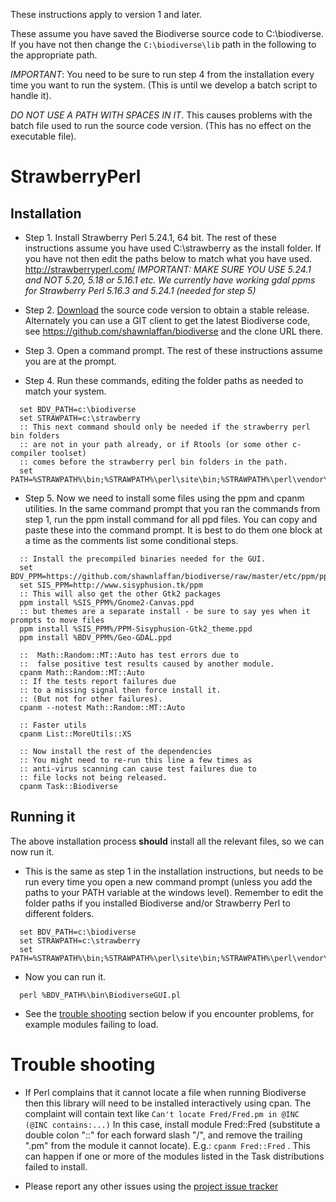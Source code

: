 These instructions apply to version 1 and later.

These assume you have saved the Biodiverse source code to C:\biodiverse.  If you have not then change the `C:\biodiverse\lib` path in the following to the appropriate path.

_IMPORTANT_:  You need to be sure to run step 4 from the installation every time you want to run the system.  (This is until we develop a batch script to handle it).

_DO NOT USE A PATH WITH SPACES IN IT_.  This causes problems with the batch file used to run the source code version.  (This has no effect on the executable file).


# StrawberryPerl #


## Installation ##


*  Step 1.  Install Strawberry Perl 5.24.1, 64 bit.  The rest of these instructions assume you have used C:\strawberry as the install folder.  If you have not then edit the paths below to match what you have used.  http://strawberryperl.com/  _IMPORTANT:  MAKE SURE YOU USE 5.24.1 and NOT 5.20, 5.18 or 5.16.1 etc.  We currently have working gdal ppms for Strawberry Perl 5.16.3 and 5.24.1 (needed for step 5)_

*  Step 2.  [Download](Downloads) the source code version to obtain a stable release.  Alternately you can use a GIT client to get the latest Biodiverse code, see https://github.com/shawnlaffan/biodiverse and the clone URL there.

*  Step 3.  Open a command prompt.  The rest of these instructions assume you are at the prompt.

*  Step 4.  Run these commands, editing the folder paths as needed to match your system.

```dos
  set BDV_PATH=c:\biodiverse
  set STRAWPATH=c:\strawberry
  :: This next command should only be needed if the strawberry perl bin folders 
  :: are not in your path already, or if Rtools (or some other c-compiler toolset) 
  :: comes before the strawberry perl bin folders in the path.
  set PATH=%STRAWPATH%\bin;%STRAWPATH%\perl\site\bin;%STRAWPATH%\perl\vendor\bin;%STRAWPATH%\perl\bin;%PATH%
```

*  Step 5.  Now we need to install some files using the ppm and cpanm utilities.  In the same command prompt that you ran the commands from step 1, run the ppm install command for all ppd files.  You can copy and paste these into the command prompt.  It is best to do them one block at a time as the comments list some conditional steps.  

```
  :: Install the precompiled binaries needed for the GUI.
  set BDV_PPM=https://github.com/shawnlaffan/biodiverse/raw/master/etc/ppm/ppm524_x64
  set SIS_PPM=http://www.sisyphusion.tk/ppm
  :: This will also get the other Gtk2 packages
  ppm install %SIS_PPM%/Gnome2-Canvas.ppd 
  :: but themes are a separate install - be sure to say yes when it prompts to move files
  ppm install %SIS_PPM%/PPM-Sisyphusion-Gtk2_theme.ppd
  ppm install %BDV_PPM%/Geo-GDAL.ppd

  ::  Math::Random::MT::Auto has test errors due to 
  ::  false positive test results caused by another module.
  cpanm Math::Random::MT::Auto
  :: If the tests report failures due 
  :: to a missing signal then force install it.
  :: (But not for other failures).
  cpanm --notest Math::Random::MT::Auto

  :: Faster utils
  cpanm List::MoreUtils::XS

  :: Now install the rest of the dependencies
  :: You might need to re-run this line a few times as 
  :: anti-virus scanning can cause test failures due to 
  :: file locks not being released.
  cpanm Task::Biodiverse

```


## Running it ##

The above installation process **should** install all the relevant files, so we can now run it.

*  This is the same as step 1 in the installation instructions, but needs to be run every time you open a new command prompt (unless you add the paths to your PATH variable at the windows level).  Remember to edit the folder paths if you installed Biodiverse and/or Strawberry Perl to different folders.

```dos
  set BDV_PATH=c:\biodiverse
  set STRAWPATH=c:\strawberry
  set PATH=%STRAWPATH%\bin;%STRAWPATH%\perl\site\bin;%STRAWPATH%\perl\vendor\bin;%STRAWPATH%\perl\bin;%BDV_PATH%\bin;%PATH%
```

*  Now you can run it.

```dos
  perl %BDV_PATH%\bin\BiodiverseGUI.pl
```


  * See the [trouble shooting](#trouble-shooting) section below if you encounter problems, for example modules failing to load.


# Trouble shooting #

  * If Perl complains that it cannot locate a file when running Biodiverse then this library will need to be installed interactively using cpan. The complaint will contain text like `Can't locate Fred/Fred.pm in @INC (@INC contains:...)`  In this case, install module Fred::Fred (substitute a double colon "::" for each forward slash "/", and remove the trailing ".pm" from the module it cannot locate). E.g.: `cpanm Fred::Fred` . This can happen if one or more of the modules listed in the Task distributions failed to install.

  * Please report any other issues using the [project issue tracker](https://github.com/shawnlaffan/biodiverse/issues/)